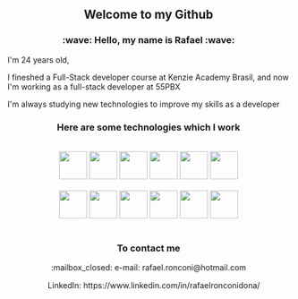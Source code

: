 <h2 align='center'>Welcome to my Github</h2>




<h3 align='center'>:wave: Hello, my name is Rafael :wave:</h3>

<p>I'm 24 years old,</p>
<p>I fineshed a Full-Stack developer course at Kenzie Academy Brasil, and now I'm working as a full-stack developer at 55PBX<p>
<p>I'm always studying new technologies to improve my skills as a developer</p>
<h3 align='center'>Here are some technologies which I work</h3>
<br>
<div align='center'>
<img height=50px src="https://cdn.jsdelivr.net/gh/devicons/devicon/icons/html5/html5-original-wordmark.svg" />
<img height=50px src="https://cdn.jsdelivr.net/gh/devicons/devicon/icons/css3/css3-original-wordmark.svg" />
<img height=50px src="https://cdn.jsdelivr.net/gh/devicons/devicon/icons/javascript/javascript-original.svg" />
<img height=50px src="https://cdn.jsdelivr.net/gh/devicons/devicon/icons/typescript/typescript-original.svg" />
<img height=50px src="https://cdn.jsdelivr.net/gh/devicons/devicon/icons/react/react-original-wordmark.svg" />
<img height=50px src="https://cdn.jsdelivr.net/gh/devicons/devicon/icons/npm/npm-original-wordmark.svg" />
<br>
<br>
<img height=50px src="https://cdn.jsdelivr.net/gh/devicons/devicon/icons/git/git-original-wordmark.svg" />
<img height=50px src="https://cdn.jsdelivr.net/gh/devicons/devicon/icons/nodejs/nodejs-original.svg" />
<img height=50px src="https://cdn.jsdelivr.net/gh/devicons/devicon/icons/express/express-original.svg" />
<img height=50px src="https://cdn.jsdelivr.net/gh/devicons/devicon/icons/redux/redux-original.svg" />
<img height=50px src="https://cdn.jsdelivr.net/gh/devicons/devicon/icons/postgresql/postgresql-original-wordmark.svg" />
<img height=50px src="https://cdn.jsdelivr.net/gh/devicons/devicon/icons/vscode/vscode-original-wordmark.svg" />
</div>
<br>

<h3 align='center'>To contact me</h3>
<p align='center'>:mailbox_closed: e-mail: rafael.ronconi@hotmail.com</p> 
<p align='center'><img height=15px src="https://cdn.jsdelivr.net/gh/devicons/devicon/icons/linkedin/linkedin-original.svg" />
LinkedIn: https://www.linkedin.com/in/rafaelronconidona/</p>

<!---
rafaelronconi/rafaelronconi is a ✨ special ✨ repository because its `README.md` (this file) appears on your GitHub profile.
You can click the Preview link to take a look at your changes.
--->
